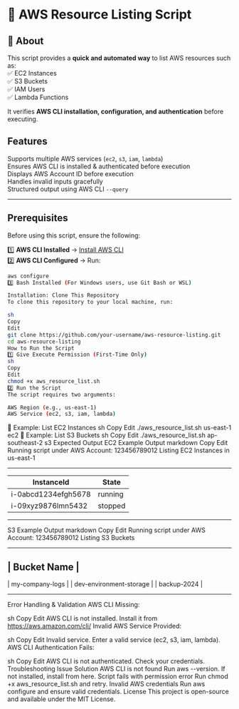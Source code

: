 # 🚀 AWS Resource Listing Script

## 📖 About

This script provides a **quick and automated way** to list AWS resources such as:  
✅ EC2 Instances  
✅ S3 Buckets  
✅ IAM Users  
✅ Lambda Functions

It verifies **AWS CLI installation, configuration, and authentication** before executing.

## Features

Supports multiple AWS services (`ec2`, `s3`, `iam`, `lambda`)  
 Ensures AWS CLI is installed & authenticated before execution  
 Displays AWS Account ID before execution  
 Handles invalid inputs gracefully  
 Structured output using AWS CLI `--query`

---

## Prerequisites

Before using this script, ensure the following:

1️⃣ **AWS CLI Installed** → [Install AWS CLI](https://aws.amazon.com/cli/)  
2️⃣ **AWS CLI Configured** → Run:

```sh
aws configure
3️⃣ Bash Installed (For Windows users, use Git Bash or WSL)

Installation: Clone This Repository
To clone this repository to your local machine, run:

sh
Copy
Edit
git clone https://github.com/your-username/aws-resource-listing.git
cd aws-resource-listing
How to Run the Script
1️⃣ Give Execute Permission (First-Time Only)
sh
Copy
Edit
chmod +x aws_resource_list.sh
2️⃣ Run the Script
The script requires two arguments:

AWS Region (e.g., us-east-1)
AWS Service (ec2, s3, iam, lambda)
```

🔹 Example: List EC2 Instances
sh
Copy
Edit
./aws_resource_list.sh us-east-1 ec2
🔹 Example: List S3 Buckets
sh
Copy
Edit
./aws_resource_list.sh ap-southeast-2 s3
Expected Output
EC2 Example Output
markdown
Copy
Edit
Running script under AWS Account: 123456789012
Listing EC2 Instances in us-east-1

---

| InstanceId          | State   |
| ------------------- | ------- |
| i-0abcd1234efgh5678 | running |
| i-09xyz9876lmn5432  | stopped |

---

S3 Example Output
markdown
Copy
Edit
Running script under AWS Account: 123456789012
Listing S3 Buckets

---

## | Bucket Name |

| my-company-logs |
| dev-environment-storage |
| backup-2024 |

---

Error Handling & Validation
AWS CLI Missing:

sh
Copy
Edit
AWS CLI is not installed. Install it from https://aws.amazon.com/cli/
Invalid AWS Service Provided:

sh
Copy
Edit
Invalid service. Enter a valid service (ec2, s3, iam, lambda).
AWS CLI Authentication Fails:

sh
Copy
Edit
AWS CLI is not authenticated. Check your credentials.
Troubleshooting
Issue Solution
AWS CLI is not found Run aws --version. If not installed, install from here.
Script fails with permission error Run chmod +x aws_resource_list.sh and retry.
Invalid AWS credentials Run aws configure and ensure valid credentials.
License
This project is open-source and available under the MIT License.

```

```
